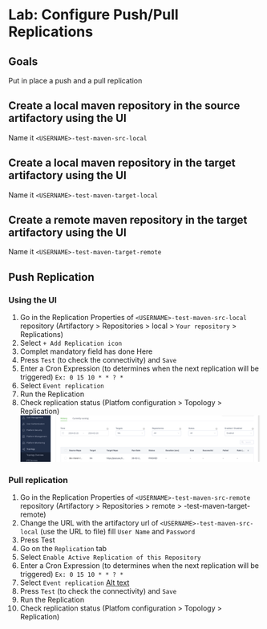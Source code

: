 # Lab: Configure Push/Pull Replications

## Goals

Put in place a push and a pull replication

## Create a local maven repository in the source artifactory using the UI

Name it `<USERNAME>-test-maven-src-local`

## Create a local maven repository in the target artifactory using the UI

Name it `<USERNAME>-test-maven-target-local`

## Create a remote maven repository in the target artifactory using the UI

Name it `<USERNAME>-test-maven-target-remote`

## Push Replication
### Using the UI

1. Go in the Replication Properties of `<USERNAME>-test-maven-src-local` repository (Artifactory > Repositories > local > `Your repository` > Replications)
2. Select `+ Add Replication icon`
3. Complet mandatory field has done Here
1. Press `Test` (to check the connectivity) and `Save`
2. Enter a Cron Expression (to determines when the next replication will be triggered) `Ex: 0 15 10 * * ? *`
1. Select `Event replication`
2. Run the Replication
3. Check replication status (Platfom configuration > Topology > Replication)
![Alt text](../../images/course-3/configure_push_pull/topo_check.png)

### Pull replication

1. Go in the Replication Properties of `<USERNAME>-test-maven-src-remote` repository (Artifactory > Repositories > remote > <USERNAME>-test-maven-target-remote)
2. Change the URL with the artifactory url of `<USERNAME>-test-maven-src-local` (use the URL to file) fill `User Name` and `Password`
3. Press Test
4. Go on the `Replication` tab
5. Select `Enable Active Replication of this Repository`
6. Enter a Cron Expression (to determines when the next replication will be triggered) `Ex: 0 15 10 * * ? *`
7. Select `Event replication`
[Alt text](../../images/course-3/configure_push_pull/pull_repl.png)
8. Press `Test` (to check the connectivity) and `Save`
9. Run the Replication
10. Check replication status (Platfom configuration > Topology > Replication)
